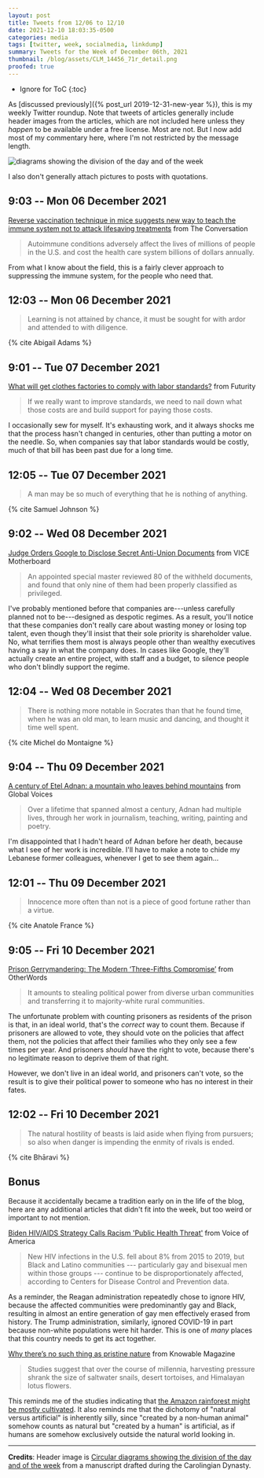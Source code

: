```yaml
---
layout: post
title: Tweets from 12/06 to 12/10
date: 2021-12-10 18:03:35-0500
categories: media
tags: [twitter, week, socialmedia, linkdump]
summary: Tweets for the Week of December 06th, 2021
thumbnail: /blog/assets/CLM_14456_71r_detail.png
proofed: true
---
```


* Ignore for ToC
{:toc}

As [discussed previously]({% post_url 2019-12-31-new-year %}), this is my weekly Twitter roundup.  Note that tweets of articles generally include header images from the articles, which are not included here unless they *happen* to be available under a free license.  Most are not.  But I now add most of my commentary here, where I'm not restricted by the message length.

![diagrams showing the division of the day and of the week](/blog/assets/CLM_14456_71r_detail.png "diagrams showing the division of the day and of the week")

I also don't generally attach pictures to posts with quotations.

## 9:03 -- Mon 06 December 2021

[<i class="fab fa-twitter-square"></i>](https://jcolag.github.io/twitter/1467857106665492482) [Reverse vaccination technique in mice suggests new way to teach the immune system not to attack lifesaving treatments](https://theconversation.com/reverse-vaccination-technique-in-mice-suggests-new-way-to-teach-the-immune-system-not-to-attack-lifesaving-treatments-169716) from The Conversation

 > Autoimmune conditions adversely affect the lives of millions of people in the U.S. and cost the health care system billions of dollars annually.

From what I know about the field, this is a fairly clever approach to suppressing the immune system, for the people who need that.

## 12:03 -- Mon 06 December 2021

[<i class="fab fa-twitter-square"></i>](https://jcolag.github.io/twitter/1467902405211734025)

 > Learning is not attained by chance, it must be sought for with ardor and attended to with diligence.

{% cite Abigail Adams %}

## 9:01 -- Tue 07 December 2021

[<i class="fab fa-twitter-square"></i>](https://jcolag.github.io/twitter/1468218991311142913) [What will get clothes factories to comply with labor standards?](https://www.futurity.org/apparel-factories-international-labor-standards-workers-2662942/) from Futurity

 > If we really want to improve standards, we need to nail down what those costs are and build support for paying those costs.

I occasionally sew for myself.  It's exhausting work, and it always shocks me that the process hasn't changed in centuries, other than putting a motor on the needle.  So, when companies say that labor standards would be costly, much of that bill has been past due for a long time.

## 12:05 -- Tue 07 December 2021

[<i class="fab fa-twitter-square"></i>](https://jcolag.github.io/twitter/1468265296406323200)

 > A man may be so much of everything that he is nothing of anything.

{% cite Samuel Johnson %}

## 9:02 -- Wed 08 December 2021

[<i class="fab fa-twitter-square"></i>](https://jcolag.github.io/twitter/1468581630906359811) [Judge Orders Google to Disclose Secret Anti-Union Documents](https://www.vice.com/en/article/v7ddyd/judge-orders-google-to-disclose-secret-anti-union-documents) from VICE Motherboard

 > An appointed special master reviewed 80 of the withheld documents, and found that only nine of them had been properly classified as privileged.

I've probably mentioned before that companies are---unless carefully planned not to be---designed as despotic regimes.  As a result, you'll notice that these companies don't really care about wasting money or losing top talent, even though they'll insist that their sole priority is shareholder value.  No, what terrifies them most is always people other than wealthy executives having a say in what the company does.  In cases like Google, they'll actually create an entire project, with staff and a budget, to silence people who don't blindly support the regime.

## 12:04 -- Wed 08 December 2021

[<i class="fab fa-twitter-square"></i>](https://jcolag.github.io/twitter/1468627432483610625)

 > There is nothing more notable in Socrates than that he found time, when he was an old man, to learn music and dancing, and thought it time well spent.

{% cite Michel do Montaigne %}

## 9:04 -- Thu 09 December 2021

[<i class="fab fa-twitter-square"></i>](https://jcolag.github.io/twitter/1468944522059071494) [A century of Etel Adnan: a mountain who leaves behind mountains](https://globalvoices.org/2021/11/30/a-century-of-etel-adnan-a-mountain-who-leaves-behind-mountains/) from Global Voices

 > Over a lifetime that spanned almost a century, Adnan had multiple lives, through her work in journalism, teaching, writing, painting and poetry.

I'm disappointed that I hadn't heard of Adnan before her death, because what I see of her work is incredible.  I'll have to make a note to chide my Lebanese former colleagues, whenever I get to see them again...

## 12:01 -- Thu 09 December 2021

[<i class="fab fa-twitter-square"></i>](https://jcolag.github.io/twitter/1468989065366151177)

 > Innocence more often than not is a piece of good fortune rather than a virtue.

{% cite Anatole France %}

## 9:05 -- Fri 10 December 2021

[<i class="fab fa-twitter-square"></i>](https://jcolag.github.io/twitter/1469307161868124160) [Prison Gerrymandering: The Modern ‘Three-Fifths Compromise’](https://otherwords.org/prison-gerrymandering-the-modern-three-fifths-compromise/) from OtherWords

 > It amounts to stealing political power from diverse urban communities and transferring it to majority-white rural communities.

The unfortunate problem with counting prisoners as residents of the prison is that, in an ideal world, that's the *correct* way to count them.  Because if prisoners are allowed to vote, they should vote on the policies that affect them, not the policies that affect their families who they only see a few times per year.  And prisoners *should* have the right to vote, because there's no legitimate reason to deprive them of that right.

However, we don't live in an ideal world, and prisoners can't vote, so the result is to give their political power to someone who has no interest in their fates.

## 12:02 -- Fri 10 December 2021

[<i class="fab fa-twitter-square"></i>](https://jcolag.github.io/twitter/1469351704852238337)

 > The natural hostility of beasts is laid aside when flying from pursuers; so also when danger is impending the enmity of rivals is ended.

{% cite Bhāravi %}

## Bonus

Because it accidentally became a tradition early on in the life of the blog, here are any additional articles that didn't fit into the week, but too weird or important to not mention.

<i class="fas fa-square"></i> [Biden HIV/AIDS Strategy Calls Racism 'Public Health Threat'](https://www.voanews.com/a/biden-hiv-aids-strategy-calls-racism-public-health-threat-/6335413.html) from Voice of America

 > New HIV infections in the U.S. fell about 8% from 2015 to 2019, but Black and Latino communities --- particularly gay and bisexual men within those groups --- continue to be disproportionately affected, according to Centers for Disease Control and Prevention data.

As a reminder, the Reagan administration repeatedly chose to ignore HIV, because the affected communities were predominantly gay and Black, resulting in almost an entire generation of gay men effectively erased from history.  The Trump administration, similarly, ignored COVID-19 in part because non-white populations were hit harder.  This is one of *many* places that this country needs to get its act together.

<i class="fas fa-square"></i> [Why there’s no such thing as pristine nature](https://knowablemagazine.org/article/food-environment/2021/why-theres-no-such-thing-pristine-nature) from Knowable Magazine

 > Studies suggest that over the course of millennia, harvesting pressure shrank the size of saltwater snails, desert tortoises, and Himalayan lotus flowers.

This reminds me of the studies indicating that [the Amazon rainforest might be mostly cultivated](https://www.theatlantic.com/magazine/archive/2002/03/1491/302445/).  It also reminds me that the dichotomy of "natural versus artificial" is inherently silly, since "created by a non-human animal" somehow counts as natural but "created by a human" is artificial, as if humans are somehow exclusively outside the natural world looking in.

* * *

**Credits**:  Header image is [Circular diagrams showing the division of the day and of the week](https://commons.wikimedia.org/wiki/File:CLM_14456_71r_detail.jpg) from a manuscript drafted during the Carolingian Dynasty.
